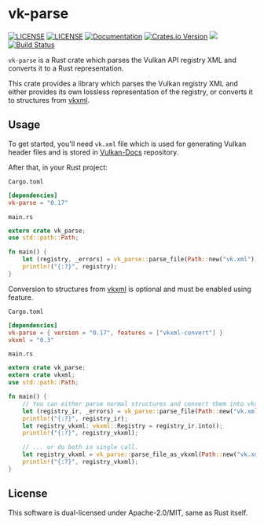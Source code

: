# vk-parse

[![LICENSE](https://img.shields.io/badge/license-MIT-blue.svg)](LICENSE-MIT)
[![LICENSE](https://img.shields.io/badge/license-apache-blue.svg)](LICENSE-APACHE)
[![Documentation](https://docs.rs/vk-parse/badge.svg)](https://docs.rs/vk-parse)
[![Crates.io Version](https://img.shields.io/crates/v/vk-parse.svg)](https://crates.io/crates/vk-parse)
[![](https://tokei.rs/b1/github/krolli/vk-parse)](https://github.com/krolli/vk-parse)
[![Build Status](https://github.com/krolli/vk-parse/actions/workflows/ci.yaml/badge.svg)](https://github.com/krolli/vk-parse/actions/workflows/ci.yaml)

`vk-parse` is a Rust crate which parses the Vulkan API registry XML and converts it to a Rust representation.

This crate provides a library which parses the Vulkan registry XML and either provides its own lossless representation of the registry, or converts it to structures from [vkxml](https://github.com/terrybrashaw/vkxml).

## Usage

To get started, you'll need `vk.xml` file which is used for generating Vulkan header files and is stored in [Vulkan-Docs](https://github.com/KhronosGroup/Vulkan-Docs) repository.

After that, in your Rust project:

`Cargo.toml`
```toml
[dependencies]
vk-parse = "0.17"
```

`main.rs`
```rust
extern crate vk_parse;
use std::path::Path;

fn main() {
    let (registry, _errors) = vk_parse::parse_file(Path::new("vk.xml")).unwrap();
    println!("{:?}", registry);
}
```

Conversion to structures from [vkxml](https://github.com/terrybrashaw/vkxml) is optional and must be enabled using feature.

`Cargo.toml`
```toml
[dependencies]
vk-parse = { version = "0.17", features = ["vkxml-convert"] }
vkxml = "0.3"
```

`main.rs`
```rust
extern crate vk_parse;
extern crate vkxml;
use std::path::Path;

fn main() {
    // You can either parse normal structures and convert them into vkxml format ...
    let (registry_ir, _errors) = vk_parse::parse_file(Path::new("vk.xml")).unwrap();
    println!("{:?}", registry_ir);
    let registry_vkxml: vkxml::Registry = registry_ir.into();
    println!("{:?}", registry_vkxml);

    // ... or do both in single call.
    let registry_vkxml = vk_parse::parse_file_as_vkxml(Path::new("vk.xml")).unwrap();
    println!("{:?}", registry_vkxml);
}
```

## License

This software is dual-licensed under Apache-2.0/MIT, same as Rust itself.

